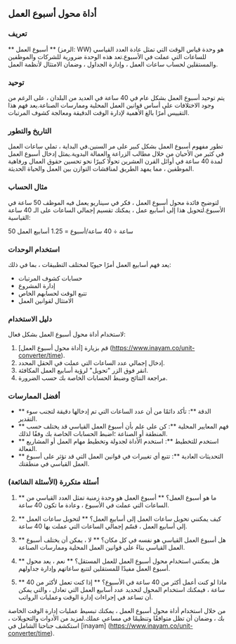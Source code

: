 ## أداة محول أسبوع العمل

### تعريف
** أسبوع العمل ** (الرمز: WW) هو وحدة قياس الوقت التي تمثل عادة العدد القياسي للساعات التي عملت في الأسبوع.تعد هذه الوحدة ضرورية للشركات والموظفين والمستقلين لحساب ساعات العمل ، وإدارة الجداول ، وضمان الامتثال لأنظمة العمل.

### توحيد
يتم توحيد أسبوع العمل بشكل عام في 40 ساعة في العديد من البلدان ، على الرغم من وجود الاختلافات على أساس قوانين العمل المحلية وممارسات الصناعة.يعد فهم هذا التقييس أمرًا بالغ الأهمية لإدارة الوقت الدقيقة ومعالجة كشوف المرتبات.

### التاريخ والتطور
تطور مفهوم أسبوع العمل بشكل كبير على مر السنين.في البداية ، تملي ساعات العمل في كثير من الأحيان من خلال مطالب الزراعة والعمالة اليدوية.يمثل إدخال أسبوع العمل لمدة 40 ساعة في أوائل القرن العشرين تحولًا كبيرًا نحو تحسين حقوق العمال ورفاهية الموظفين ، مما يمهد الطريق لمناقشات التوازن بين العمل والحياة الحديثة.

### مثال الحساب
لتوضيح فائدة محول أسبوع العمل ، فكر في سيناريو يعمل فيه الموظف 50 ساعة في الأسبوع.لتحويل هذا إلى أسابيع عمل ، يمكنك تقسيم إجمالي الساعات على الـ 40 ساعة القياسية:

50 ساعة ÷ 40 ساعة/أسبوع = 1.25 أسابيع العمل

### استخدام الوحدات
يعد فهم أسابيع العمل أمرًا حيويًا لمختلف التطبيقات ، بما في ذلك:
- حسابات كشوف المرتبات
- إدارة المشروع
- تتبع الوقت لحسابهم الخاص
- الامتثال لقوانين العمل

### دليل الاستخدام
لاستخدام أداة محول أسبوع العمل بشكل فعال:
1. قم بزيارة [أداة محول أسبوع العمل] (https://www.inayam.co/unit-converter/time).
2. إدخال إجمالي عدد الساعات التي عملت في الحقل المحدد.
3. انقر فوق الزر "تحويل" لرؤية أسابيع العمل المكافئة.
4. مراجعة النتائج وضبط الحسابات الخاصة بك حسب الضرورة.

### أفضل الممارسات
- ** الدقة **: تأكد دائمًا من أن عدد الساعات التي تم إدخالها دقيقة لتجنب سوء التقدير.
- ** فهم المعايير المحلية **: كن على علم بأن أسبوع العمل القياسي قد يختلف حسب المنطقة أو الصناعة ؛اضبط الحسابات الخاصة بك وفقًا لذلك.
- ** استخدم للتخطيط **: استخدم الأداة لجدولة وتخطيط مهام العمل أو المشاريع الفعالة.
- ** التحديثات العادية **: تتبع أي تغييرات في قوانين العمل التي قد تؤثر على أسبوع العمل القياسي في منطقتك.

### أسئلة متكررة (الأسئلة الشائعة)

1. ** ما هو أسبوع العمل؟ **
أسبوع العمل هو وحدة زمنية تمثل العدد القياسي من الساعات التي عملت في الأسبوع ، وعادة ما تكون 40 ساعة.

2. ** كيف يمكنني تحويل ساعات العمل إلى أسابيع العمل؟ **
لتحويل ساعات العمل إلى أسابيع العمل ، قسّم إجمالي الساعات التي عملت بها 40 ساعة.

3. ** هل أسبوع العمل القياسي هو نفسه في كل مكان؟ **
لا ، يمكن أن يختلف أسبوع العمل القياسي بناءً على قوانين العمل المحلية وممارسات الصناعة.

4. ** هل يمكنني استخدام محول أسبوع العمل للعمل المستقل؟ **
نعم ، يعد محول أسبوع العمل مفيدًا للمستقلين لتتبع ساعاتهم وإدارة جداولهم.

5. ** ماذا لو كنت أعمل أكثر من 40 ساعة في الأسبوع؟ **
إذا كنت تعمل لأكثر من 40 ساعة ، فيمكنك استخدام المحول لتحديد عدد أسابيع العمل التي تعادل ، والتي يمكن أن تساعد في إجراءات إدارة الوقت وعمليات الرواتب.

من خلال استخدام أداة محول أسبوع العمل ، يمكنك تبسيط عمليات إدارة الوقت الخاصة بك ، وضمان أن تظل متوافقًا وتنظيمًا في مساعي عملك.لمزيد من الأدوات والتحويلات ، استكشف جناحنا الشامل في [inayam] (https://www.inayam.co/unit-converter/time).